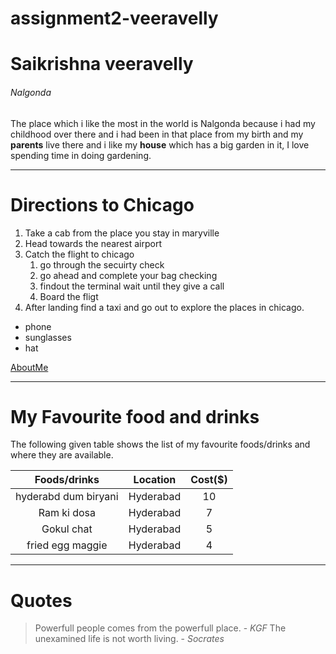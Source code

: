 # assignment2-veeravelly
# Saikrishna veeravelly
###### Nalgonda

 The place which i like the most in the world is Nalgonda because i had my childhood over there and i had been in that place from my birth and my **parents** live there and i like my **house** which has a big garden in it, I love spending time in doing gardening.
 
 ---
 # Directions to Chicago
 1. Take a cab from the place you stay in maryville
 2. Head towards the nearest airport
 3. Catch the flight to chicago
     1. go through the secuirty check
     2. go ahead and complete your bag checking
     3. findout the terminal wait until they give a call
     4. Board the fligt            
 4. After landing find a taxi and go out to explore the places in chicago.

 * phone
 * sunglasses
 * hat 
 
 [AboutMe](https://github.com/veeravelly96/assignment2-veeravelly/blob/main/AboutMe.md)

---
# My Favourite food and drinks

The following given table shows the list of my favourite foods/drinks and where they are available.

| **Foods/drinks**             |**Location**|**Cost($)**|
|:----------------------------:|:----------:|:---------:|
| hyderabd dum biryani         |Hyderabad   |10         |
| Ram ki dosa                  |Hyderabad   |7          |
| Gokul chat                   |Hyderabad   |5          |
| fried egg maggie             |Hyderabad   |4          |
---
# Quotes
> Powerfull people comes from the powerfull place. - *KGF*
> The unexamined life is not worth living. - *Socrates*

